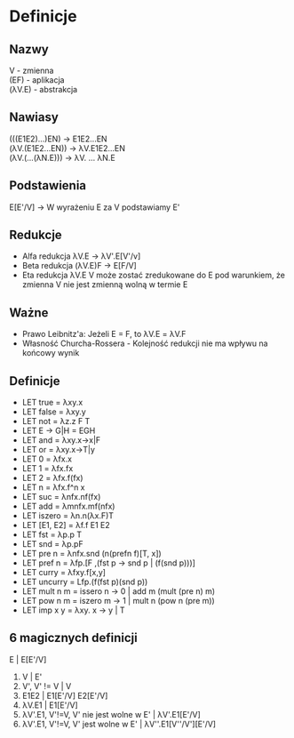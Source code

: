 # Definicje

## Nazwy
V - zmienna  
(EF) - aplikacja  
(λV.E) - abstrakcja  

## Nawiasy
(((E1E2)...)EN) -> E1E2...EN  
(λV.(E1E2...EN)) -> λV.E1E2...EN  
(λV.(...(λN.E))) -> λV. ... λN.E  

## Podstawienia
E[E'/V] -> W wyrażeniu E za V podstawiamy E'

## Redukcje
* Alfa redukcja λV.E -> λV'.E[V'/v]
* Beta redukcja (λV.E)F -> E[F/V]
* Eta redukcja λV.E V może zostać zredukowane do E pod warunkiem, że zmienna V nie jest zmienną wolną w termie E

## Ważne
* Prawo Leibnitz'a: Jeżeli E = F, to λV.E = λV.F
* Własność Churcha-Rossera - Kolejność redukcji nie ma wpływu na końcowy wynik

## Definicje
* LET true = λxy.x
* LET false = λxy.y
* LET not = λz.z F T
* LET E -> G|H = EGH
* LET and = λxy.x->x|F
* LET or = λxy.x->T|y 
* LET 0 = λfx.x
* LET 1 = λfx.fx
* LET 2 = λfx.f(fx)
* LET n = λfx.f^n x
* LET suc = λnfx.nf(fx)
* LET add = λmnfx.mf(nfx)
* LET iszero = λn.n(λx.F)T
* LET [E1, E2] = λf.f E1 E2
* LET fst = λp.p T
* LET snd = λp.pF
* LET pre n = λnfx.snd (n(prefn f)[T, x])
* LET pref n = λfp.[F ,(fst p -> snd p | (f(snd p)))]
* LET curry = λfxy.f[x,y]
* LET uncurry = Lfp.(f(fst p)(snd p))
* LET mult n m = issero n -> 0 | add m (mult (pre n) m)
* LET pow n m = iszero m -> 1 | mult n (pow n (pre m))
* LET imp x y = λxy. x -> y | T

## 6 magicznych definicji
E   |   E[E'/V]
1. V  |   E'
1. V', V' != V  |   V
1. E1E2 |   E1[E'/V] E2[E'/V]
1. λV.E1    |   E1[E'/V]
1. λV'.E1, V'!=V, V' nie jest wolne w E'    |   λV'.E1[E'/V]
1. λV'.E1, V'!=V, V' jest wolne w E'    |   λV''.E1[V''/V'][E'/V]
